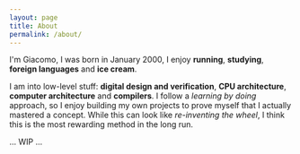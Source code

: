```yaml
---
layout: page
title: About
permalink: /about/
---
```


I'm Giacomo, I was born in January 2000, I enjoy **running**, **studying**, **foreign languages** and **ice cream**.

I am into low-level stuff: **digital design and verification**, **CPU architecture**, **computer architecture** and **compilers**.
I follow a _learning by doing_ approach, so I enjoy building my own projects to prove myself that I actually mastered a concept.
While this can look like _re-inventing the wheel_, I think this is the most rewarding method in the long run.

... WIP ...

